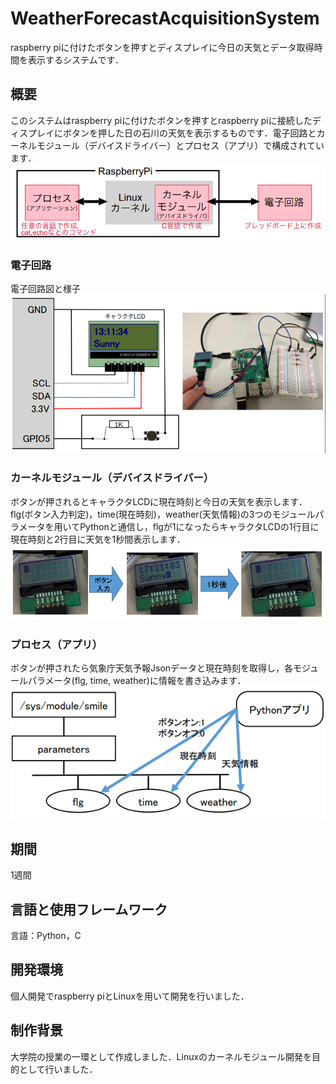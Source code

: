 # WeatherForecastAcquisitionSystem


raspberry piに付けたボタンを押すとディスプレイに今日の天気とデータ取得時間を表示するシステムです．

## 概要

このシステムはraspberry piに付けたボタンを押すとraspberry piに接続したディスプレイにボタンを押した日の石川の天気を表示するものです．電子回路とカーネルモジュール（デバイスドライバー）とプロセス（アプリ）で構成されています．
![エラー](image/configuration.png)

### 電子回路
電子回路図と様子
![エラー](image/electronic_circuit.png)

### カーネルモジュール（デバイスドライバー）
ボタンが押されるとキャラクタLCDに現在時刻と今日の天気を表示します．flg(ボタン入力判定)，time(現在時刻)，weather(天気情報)の3つのモジュールパラメータを用いてPythonと通信し，flgが1になったらキャラクタLCDの1行目に現在時刻と2行目に天気を1秒間表示します．
![エラー](image/device_driver.png)

### プロセス（アプリ）
ボタンが押されたら気象庁天気予報Jsonデータと現在時刻を取得し，各モジュールパラメータ(flg, time, weather)に情報を書き込みます．
![エラー](image/process.png)


## 期間
1週間

## 言語と使用フレームワーク
言語：Python，C

## 開発環境
個人開発でraspberry piとLinuxを用いて開発を行いました．

## 制作背景
大学院の授業の一環として作成しました．Linuxのカーネルモジュール開発を目的として行いました．
